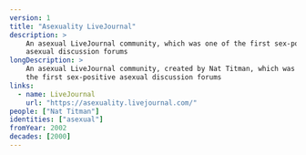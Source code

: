 ```yaml
---
version: 1
title: "Asexuality LiveJournal"
description: >
    An asexual LiveJournal community, which was one of the first sex-positive
    asexual discussion forums
longDescription: >
    An asexual LiveJournal community, created by Nat Titman, which was one of
    the first sex-positive asexual discussion forums
links:
  - name: LiveJournal
    url: "https://asexuality.livejournal.com/"
people: ["Nat Titman"]
identities: ["asexual"]
fromYear: 2002
decades: [2000]
---
```

